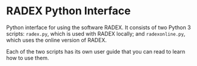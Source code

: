 # RADEX Python Interface

Python interface for using the software RADEX. It consists of two Python 3 scripts: `radex.py`, which is used with RADEX locally; and `radexonline.py`, which uses the online version of RADEX.

Each of the two scripts has its own user guide that you can read to learn how to use them.
